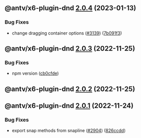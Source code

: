 ## @antv/x6-plugin-dnd [2.0.4](https://github.com/antvis/x6/compare/@antv/x6-plugin-dnd@2.0.3...@antv/x6-plugin-dnd@2.0.4) (2023-01-13)

### Bug Fixes

- change dragging container options ([#3139](https://github.com/antvis/x6/issues/3139)) ([7b091f3](https://github.com/antvis/x6/commit/7b091f35dee147c5e7bf97577e14e11ceb7e8e3d))

## @antv/x6-plugin-dnd [2.0.3](https://github.com/antvis/x6/compare/@antv/x6-plugin-dnd@2.0.2...@antv/x6-plugin-dnd@2.0.3) (2022-11-25)

### Bug Fixes

- npm version ([cb0cfde](https://github.com/antvis/x6/commit/cb0cfdeb4dbe8858569e6899db08ccb9ab8ba4e7))

## @antv/x6-plugin-dnd [2.0.2](https://github.com/antvis/x6/compare/@antv/x6-plugin-dnd@2.0.1...@antv/x6-plugin-dnd@2.0.2) (2022-11-25)

## @antv/x6-plugin-dnd [2.0.1](https://github.com/antvis/x6/compare/@antv/x6-plugin-dnd@2.0.0...@antv/x6-plugin-dnd@2.0.1) (2022-11-24)

### Bug Fixes

- export snap methods from snapline ([#2904](https://github.com/antvis/x6/issues/2904)) ([826ccdd](https://github.com/antvis/x6/commit/826ccdd9a033486ad5b90d666340e46f6c266af7))
